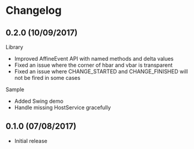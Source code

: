 Changelog
=========

## 0.2.0 (10/09/2017)

Library

 * Improved AffineEvent API with named methods and delta values
 * Fixed an issue where the corner of hbar and vbar is transparent
 * Fixed an issue where CHANGE_STARTED and CHANGE_FINISHED will not be fired in some cases
 
Sample

 * Added Swing demo
 * Handle missing HostService gracefully 

## 0.1.0 (07/08/2017)

 * Initial release
